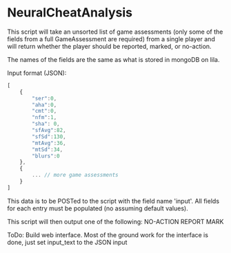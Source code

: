 # NeuralCheatAnalysis

This script will take an unsorted list of game assessments (only some of the fields from a full GameAssessment are required) from a single player and will return whether the player should be reported, marked, or no-action.

The names of the fields are the same as what is stored in mongoDB on lila.

Input format (JSON):
```javascript
[
	{
		"ser":0,
		"aha":0,
		"cmt":0,
		"nfm":1,
		"sha": 0,
		"sfAvg":82,
		"sfSd":130,
		"mtAvg":36,
		"mtSd":34,
		"blurs":0
	},
	{
		... // more game assessments
	}
]
```

This data is to be POSTed to the script with the field name 'input'.
All fields for each entry must be populated (no assuming default values).

This script will then output one of the following:
NO-ACTION
REPORT
MARK

ToDo: Build web interface. Most of the ground work for the interface is done, just set input_text to the JSON input